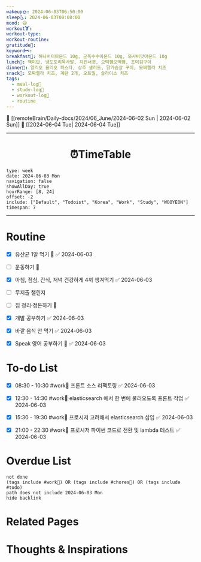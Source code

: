 ```yaml
---
wakeup🌞: 2024-06-03T06:50:00
sleep🌜: 2024-06-03T00:00:00
mood: 😃
workout🏋️: 
workout-type: 
workout-routine: 
gratitude🙏: 
keyword🗝️: 
breakfast🍳: 허니버터아몬드 10g, 군옥수수아몬드 10g, 와사비맛아몬드 10g
lunch🍚: 백미밥, 냉도토리묵사발, 치킨너겟, 오떡햄오떡햄, 조미김구이
dinner🥗: 알리오 올리오 파스타, 상추 샐러드, 닭가슴살 구이, 모짜렐라 치즈
snack🍬: 모짜렐라 치즈, 계란 2개, 오트밀, 슬라이스 치즈
tags:
  - meal-log📝
  - study-log📓
  - workout-log💪
  - routine
---
```


🔺 [[remoteBrain/Daily-docs/2024/06_June/2024-06-02 Sun | 2024-06-02 Sun]]
🔻 [[2024-06-04 Tue| 2024-06-04 Tue]]
___
<h1> <center>⏰TimeTable </center> </h1>

```gEvent
type: week
date: 2024-06-03 Mon
navigation: false
showAllDay: true
hourRange: [8, 24]
offset: -2
include: ["Default", "Todoist", "Korea", "Work", "Study", "WOOYEON"]
timespan: 7
```

--- 


# Routine 

- [x] 유산균 1알 먹기 🔼 ✅ 2024-06-03
- [ ] 운동하기 🔼
- [x] 아침, 점심, 간식, 저녁 건강하게 4끼 챙겨먹기 ✅ 2024-06-03
- [ ] 무지출 챌린지 
- [ ] 집 정리·정돈하기 🔼
- [x] 개발 공부하기 ✅ 2024-06-03
- [x] 바깥 음식 안 먹기 ✅ 2024-06-03
- [x] Speak 영어 공부하기 🔼 ✅ 2024-06-03


# To-do List

- [x] 08:30 - 10:30 #work💼 프론트 소스 리팩토링 ✅ 2024-06-03
- [x] 12:30 - 14:30 #work💼 elasticsearch 에서 한 번에 불러오도록 프론트 작업 ✅ 2024-06-03
- [x] 15:30 - 19:30 #work💼 프로시저 고려해서 elasticsearch 삽입 ✅ 2024-06-03
- [x] 21:00 - 22:30 #work💼 프로시저 파이썬 코드로 전환 및 lambda 테스트 ✅ 2024-06-03


# Overdue List
```tasks
not done
(tags include #work💼) OR (tags include #chores🧺) OR (tags include #todo)
path does not include 2024-06-03 Mon
hide backlink
```

# Related Pages



# Thoughts & Inspirations


